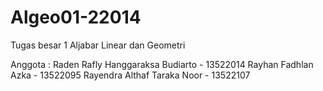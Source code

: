 # Algeo01-22014
Tugas besar 1 Aljabar Linear dan Geometri

Anggota : 
Raden Rafly Hanggaraksa Budiarto - 13522014
Rayhan Fadhlan Azka - 13522095
Rayendra Althaf Taraka Noor - 13522107
